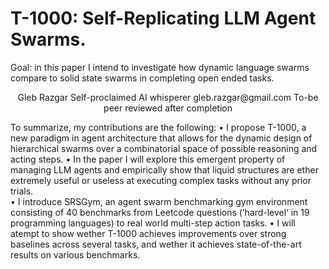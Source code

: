 # T-1000: Self-Replicating LLM Agent Swarms.
Goal: in this paper I intend to investigate how dynamic language swarms compare to solid state swarms in completing open ended tasks.

<center>
  Gleb Razgar  
  Self-proclaimed AI whisperer  
  gleb.razgar@gmail.com  
  To-be peer reviewed after completion
</center>

To summarize, my contributions are the following:
•	I propose T-1000, a new paradigm in agent architecture that allows for the dynamic design of hierarchical swarms over a combinatorial space of possible reasoning and acting steps.
•	In the paper I will explore this emergent property of managing LLM agents and empirically show that liquid structures are ether extremely useful or useless at executing complex tasks without any prior trials.  
•	I introduce SRSGym, an agent swarm benchmarking gym environment consisting of 40 benchmarks from Leetcode questions (‘hard-level‘ in 19 programming languages) to real world multi-step action tasks. 
•	I will atempt to show wether T-1000 achieves improvements over strong baselines across several tasks, and wether it achieves state-of-the-art results on various benchmarks.


